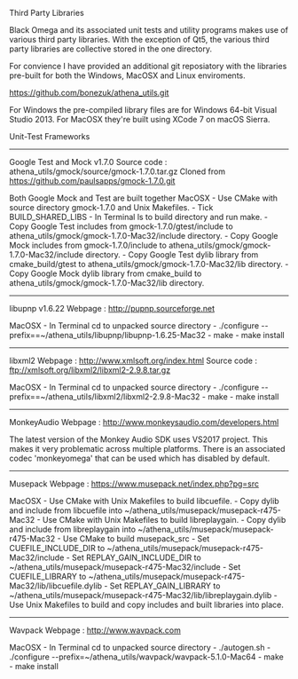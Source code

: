 Third Party Libraries

Black Omega and its associated unit tests and utility programs makes use of various
third party libraries. With the exception of Qt5, the various third party libraries 
are collective stored in the one directory.

For convience I have provided an additional git reposiatory with the libraries pre-built
for both the Windows, MacOSX and Linux enviroments.

https://github.com/bonezuk/athena_utils.git

For Windows the pre-compiled library files are for Windows 64-bit Visual Studio 2013.
For MacOSX they're built using XCode 7 on macOS Sierra.

Unit-Test Frameworks

-----------
Google Test and Mock v1.7.0
Source code : athena_utils/gmock/source/gmock-1.7.0.tar.gz
Cloned from https://github.com/paulsapps/gmock-1.7.0.git

Both Google Mock and Test are built together
MacOSX
	- Use CMake with source directory gmock-1.7.0 and Unix Makefiles.
	- Tick BUILD_SHARED_LIBS
	- In Terminal ls to build directory and run make.
	- Copy Google Test includes from gmock-1.7.0/gtest/include to athena_utils/gmock/gmock-1.7.0-Mac32/include directory.
	- Copy Google Mock includes from gmock-1.7.0/include to athena_utils/gmock/gmock-1.7.0-Mac32/include directory.
	- Copy Google Test dylib library from cmake_build/gtest to athena_utils/gmock/gmock-1.7.0-Mac32/lib directory.
	- Copy Google Mock dylib library from cmake_build to athena_utils/gmock/gmock-1.7.0-Mac32/lib directory.

-----------
libupnp v1.6.22
Webpage : http://pupnp.sourceforge.net

MacOSX
	 - In Terminal cd to unpacked source directory
	 - ./configure --prefix==~/athena_utils/libupnp/libupnp-1.6.25-Mac32
	 - make
	 - make install

-----------
libxml2 
Webpage : http://www.xmlsoft.org/index.html
Source code : ftp://xmlsoft.org/libxml2/libxml2-2.9.8.tar.gz	 

MacOSX
	 - In Terminal cd to unpacked source directory
	 - ./configure --prefix==~/athena_utils/libxml2/libxml2-2.9.8-Mac32
	 - make
	 - make install

------------
MonkeyAudio
Webpage : http://www.monkeysaudio.com/developers.html

The latest version of the Monkey Audio SDK uses VS2017 project. This makes it very
problematic across multiple platforms. There is an associated codec 'monkeyomega' 
that can be used which has disabled by default.

------------
Musepack
Webpage : https://www.musepack.net/index.php?pg=src

MacOSX
	- Use CMake with Unix Makefiles to build libcuefile.
	- Copy dylib and include from libcuefile into ~/athena_utils/musepack/musepack-r475-Mac32
	- Use CMake with Unix Makefiles to build libreplaygain.
	- Copy dylib and include from libreplaygain into ~/athena_utils/musepack/musepack-r475-Mac32
	- Use CMake to build musepack_src
	- Set CUEFILE_INCLUDE_DIR to ~/athena_utils/musepack/musepack-r475-Mac32/include 
	- Set REPLAY_GAIN_INCLUDE_DIR to ~/athena_utils/musepack/musepack-r475-Mac32/include 
	- Set CUEFILE_LIBRARY to ~/athena_utils/musepack/musepack-r475-Mac32/lib/libcuefile.dylib
	- Set REPLAY_GAIN_LIBRARY to ~/athena_utils/musepack/musepack-r475-Mac32/lib/libreplaygain.dylib
	- Use Unix Makefiles to build and copy includes and built libraries into place.

------------
Wavpack
Webpage : http://www.wavpack.com

MacOSX
	- In Terminal cd to unpacked source directory
	- ./autogen.sh
	- ./configure --prefix=~/athena_utils/wavpack/wavpack-5.1.0-Mac64
	- make
	- make install
	

